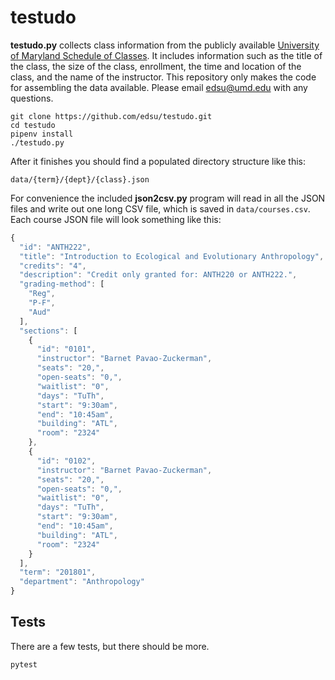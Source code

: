 # testudo

**testudo.py** collects class information from the publicly available
[University of Maryland Schedule of Classes]. It includes information such as
the title of the class, the size of the class, enrollment, the time and location
of the class, and the name of the instructor. This repository only makes the
code for assembling the data available. Please email edsu@umd.edu with any
questions.

```
git clone https://github.com/edsu/testudo.git
cd testudo
pipenv install
./testudo.py
```

After it finishes you should find a populated directory structure like this:

    data/{term}/{dept}/{class}.json

For convenience the included **json2csv.py** program will read in all the JSON
files and write out one long CSV file, which is saved in `data/courses.csv`.
Each course JSON file will look something like this:

```javascript
{
  "id": "ANTH222",
  "title": "Introduction to Ecological and Evolutionary Anthropology",
  "credits": "4",
  "description": "Credit only granted for: ANTH220 or ANTH222.",
  "grading-method": [
    "Reg",
    "P-F",
    "Aud"
  ],
  "sections": [
    {
      "id": "0101",
      "instructor": "Barnet Pavao-Zuckerman",
      "seats": "20,",
      "open-seats": "0,",
      "waitlist": "0",
      "days": "TuTh",
      "start": "9:30am",
      "end": "10:45am",
      "building": "ATL",
      "room": "2324"
    },
    {
      "id": "0102",
      "instructor": "Barnet Pavao-Zuckerman",
      "seats": "20,",
      "open-seats": "0,",
      "waitlist": "0",
      "days": "TuTh",
      "start": "9:30am",
      "end": "10:45am",
      "building": "ATL",
      "room": "2324"
    }
  ],
  "term": "201801",
  "department": "Anthropology"
}
```

## Tests

There are a few tests, but there should be more.

    pytest 

[University of Maryland Schedule of Classes]: https://app.testudo.umd.edu/soc/
